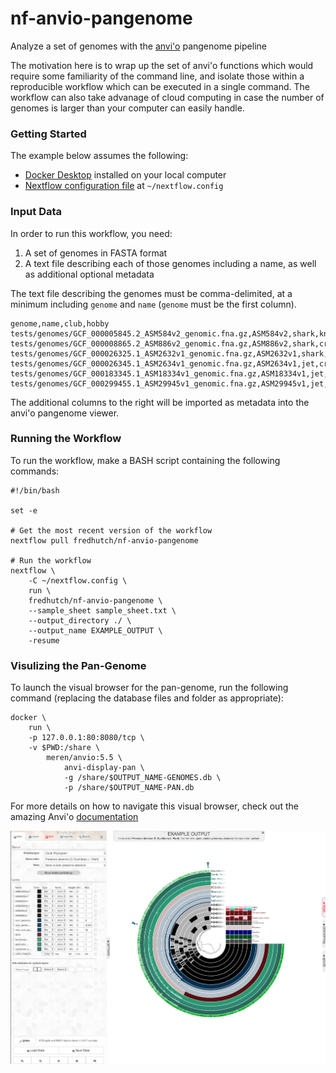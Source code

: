 # nf-anvio-pangenome
Analyze a set of genomes with the [anvi'o](http://merenlab.org/software/anvio/) pangenome pipeline

The motivation here is to wrap up the set of anvi'o functions which would require
some familiarity of the command line, and isolate those within a reproducible
workflow which can be executed in a single command. The workflow can also take 
advanage of cloud computing in case the number of genomes is larger than your
computer can easily handle.

### Getting Started

The example below assumes the following:

  * [Docker Desktop](https://www.docker.com/products/docker-desktop) installed on your local computer
  * [Nextflow configuration file](https://sciwiki.fredhutch.org/compdemos/nextflow/) at `~/nextflow.config`


### Input Data

In order to run this workflow, you need:

1. A set of genomes in FASTA format
2. A text file describing each of those genomes including a name, as well as additional optional metadata

The text file describing the genomes must be comma-delimited, at a minimum including 
`genome` and `name` (`genome` must be the first column).

```
genome,name,club,hobby
tests/genomes/GCF_000005845.2_ASM584v2_genomic.fna.gz,ASM584v2,shark,knitting
tests/genomes/GCF_000008865.2_ASM886v2_genomic.fna.gz,ASM886v2,shark,crochet
tests/genomes/GCF_000026325.1_ASM2632v1_genomic.fna.gz,ASM2632v1,shark,crochet
tests/genomes/GCF_000026345.1_ASM2634v1_genomic.fna.gz,ASM2634v1,jet,crochet
tests/genomes/GCF_000183345.1_ASM18334v1_genomic.fna.gz,ASM18334v1,jet,knitting
tests/genomes/GCF_000299455.1_ASM29945v1_genomic.fna.gz,ASM29945v1,jet,knitting
```

The additional columns to the right will be imported as metadata into the anvi'o 
pangenome viewer.

### Running the Workflow

To run the workflow, make a BASH script containing the following commands:

```
#!/bin/bash

set -e

# Get the most recent version of the workflow
nextflow pull fredhutch/nf-anvio-pangenome

# Run the workflow
nextflow \
    -C ~/nextflow.config \
    run \
    fredhutch/nf-anvio-pangenome \
    --sample_sheet sample_sheet.txt \
    --output_directory ./ \
    --output_name EXAMPLE_OUTPUT \
    -resume

```

### Visulizing the Pan-Genome

To launch the visual browser for the pan-genome, run the following command 
(replacing the database files and folder as appropriate):

```
docker \
    run \
    -p 127.0.0.1:80:8080/tcp \
    -v $PWD:/share \
        meren/anvio:5.5 \
            anvi-display-pan \
            -g /share/$OUTPUT_NAME-GENOMES.db \
            -p /share/$OUTPUT_NAME-PAN.db
```

For more details on how to navigate this visual browser, check out the amazing Anvi'o
[documentation](http://merenlab.org/2016/11/08/pangenomics-v2/.)

![Example Data](https://github.com/FredHutch/nf-anvio-pangenome/raw/master/assets/screenshot.png)
